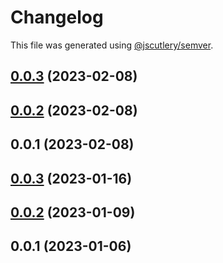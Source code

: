 # Changelog

This file was generated using [@jscutlery/semver](https://github.com/jscutlery/semver).

## [0.0.3](https://github.com/ntrehout/fdj-ca/compare/charts-server-0.0.2...charts-server-0.0.3) (2023-02-08)



## [0.0.2](https://github.com/ntrehout/fdj-ca/compare/charts-server-0.0.1...charts-server-0.0.2) (2023-02-08)



## 0.0.1 (2023-02-08)



## [0.0.3](https://github.com/ntrehout/fdj-ca/compare/charts-server-0.0.2...charts-server-0.0.3) (2023-01-16)



## [0.0.2](https://github.com/ntrehout/fdj-ca/compare/charts-server-0.0.1...charts-server-0.0.2) (2023-01-09)



## 0.0.1 (2023-01-06)
